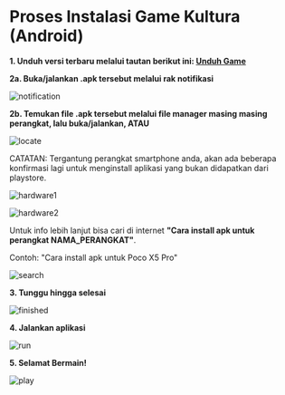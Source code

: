 # Proses Instalasi Game Kultura (Android)

**1. Unduh versi terbaru melalui tautan berikut ini: [Unduh Game](https://github.com/ArnNied/kultura/releases/latest/download/kultura.apk)**

**2a. Buka/jalankan .apk tersebut melalui rak notifikasi**

![notification](./markdown/android/notification.jpg)

**2b. Temukan file .apk tersebut melalui file manager masing masing perangkat, lalu buka/jalankan, ATAU**

![locate](./markdown/android/locate.jpg)

CATATAN: Tergantung perangkat smartphone anda, akan ada beberapa konfirmasi lagi untuk menginstall aplikasi yang bukan didapatkan dari playstore.

![hardware1](./markdown/android/hardware1.jpg)

![hardware2](./markdown/android/hardware2.jpg)

Untuk info lebih lanjut bisa cari di internet **"Cara install apk untuk perangkat NAMA_PERANGKAT"**.

Contoh: "Cara install apk untuk Poco X5 Pro"

![search](./markdown/android/search.png)

**3. Tunggu hingga selesai**

![finished](./markdown/android/finished.jpg)

**4. Jalankan aplikasi**

![run](./markdown/android/run.jpg)

**5. Selamat Bermain!**

![play](./markdown/windows/play.png)
